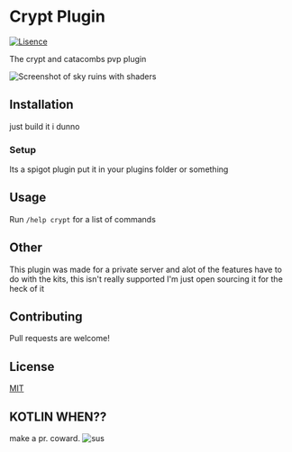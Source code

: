 # Crypt Plugin


[![Lisence](https://img.shields.io/badge/lisence-MIT-brightgreen.svg)](https://github.com/bigratenthusiast/crypt/blob/main/LICENSE)

The crypt and catacombs pvp plugin

![Screenshot of sky ruins with shaders](https://i.imgur.com/To3ECEh.png)

## Installation

just build it i dunno

### Setup

Its a spigot plugin put it in your plugins folder or something

## Usage

Run `/help crypt` for a list of commands

## Other
This plugin was made for a private server and alot of the features have to do with the kits, this isn't really supported I'm just open sourcing it for the heck of it


## Contributing
Pull requests are welcome!

## License
[MIT](https://choosealicense.com/licenses/mit/)

## KOTLIN WHEN??
make a pr. coward.
![sus](https://i.imgur.com/oLcoPsw.png)
